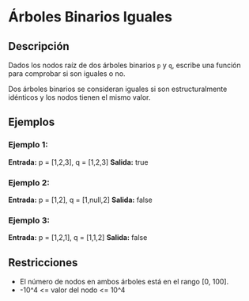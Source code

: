 # Árboles Binarios Iguales

## Descripción

Dados los nodos raíz de dos árboles binarios `p` y `q`, escribe una función para comprobar si son iguales o no.

Dos árboles binarios se consideran iguales si son estructuralmente idénticos y los nodos tienen el mismo valor.

## Ejemplos

### Ejemplo 1:

**Entrada:** p = [1,2,3], q = [1,2,3]
**Salida:** true

### Ejemplo 2:

**Entrada:** p = [1,2], q = [1,null,2]
**Salida:** false

### Ejemplo 3:

**Entrada:** p = [1,2,1], q = [1,1,2]
**Salida:** false

## Restricciones

- El número de nodos en ambos árboles está en el rango [0, 100].
- -10^4 <= valor del nodo <= 10^4